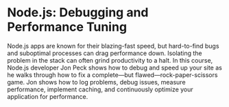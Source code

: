 # Node.js: Debugging and Performance Tuning

Node.js apps are known for their blazing-fast speed, but hard-to-find bugs and suboptimal processes can drag performance down. Isolating the problem in the stack can often grind productivity to a halt. In this course, Node.js developer Jon Peck shows how to debug and speed up your site as he walks through how to fix a complete—but flawed—rock-paper-scissors game. Jon shows how to log problems, debug issues, measure performance, implement caching, and continuously optimize your application for performance.
